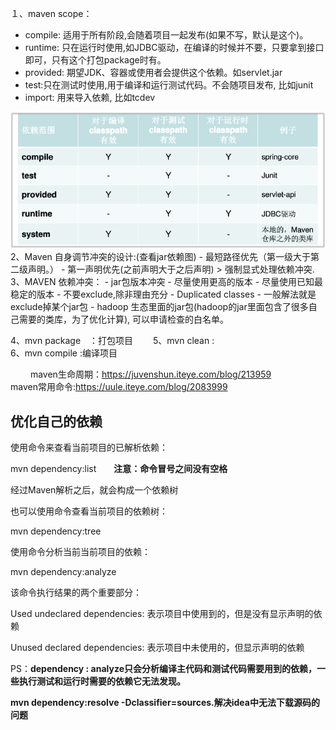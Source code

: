 １、maven scope：
- compile: 适用于所有阶段,会随着项目一起发布(如果不写，默认是这个)。
- runtime: 只在运行时使用,如JDBC驱动，在编译的时候并不要，只要拿到接口即可，只有这个打包package时有。
- provided: 期望JDK、容器或使用者会提供这个依赖。如servlet.jar
- test:只在测试时使用,用于编译和运行测试代码。不会随项目发布, 比如junit
- import: 用来导入依赖, 比如tcdev  
<img src="maven_scope.png"/>  
2、Maven 自身调节冲突的设计:(查看jar依赖图)
- 最短路径优先（第一级大于第二级声明。）
- 第一声明优先(之前声明大于之后声明) 
> 强制显式处理依赖冲突.  
3、MAVEN 依赖冲突：
- jar包版本冲突
    - 尽量使用更高的版本
    - 尽量使用已知最稳定的版本
    - 不要exclude,除非理由充分
- Duplicated classes
    - 一般解法就是exclude掉某个jar包
    - hadoop 生态里面的jar包(hadoop的jar里面包含了很多自己需要的类库，为了优化计算), 可以申请检查的白名单。 

4、mvn package　：打包项目　　
5、mvn clean :  
6、mvn compile :编译项目

　　
maven生命周期：https://juvenshun.iteye.com/blog/213959  
maven常用命令:https://uule.iteye.com/blog/2083999
## 优化自己的依赖
使用命令来查看当前项目的已解析依赖：

mvn dependency:list　　**注意：命令冒号之间没有空格**

经过Maven解析之后，就会构成一个依赖树



也可以使用命令查看当前项目的依赖树：

mvn dependency:tree



使用命令分析当前当前项目的依赖：

mvn dependency:analyze

该命令执行结果的两个重要部分：



Used undeclared dependencies: 表示项目中使用到的，但是没有显示声明的依赖

Unused declared dependencies: 表示项目中未使用的，但显示声明的依赖

PS：**dependency : analyze只会分析编译主代码和测试代码需要用到的依赖，一些执行测试和运行时需要的依赖它无法发现。**


**mvn dependency:resolve -Dclassifier=sources.解决idea中无法下载源码的问题**
